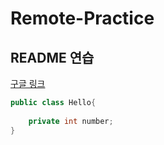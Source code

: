 # Remote-Practice

## README 연습

[구글 링크](https://www.google.com)


```java
public class Hello{
    
    private int number;
}
```